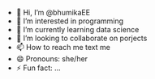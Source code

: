 - 👋 Hi, I’m @bhumikaEE
- 👀 I’m interested in programming
- 🌱 I’m currently learning data science
- 💞️ I’m looking to collaborate on porjects
- 📫 How to reach me text me
- 😄 Pronouns: she/her
- ⚡ Fun fact: ...

<!---
bhumikaEE/bhumikaEE is a ✨ special ✨ repository because its `README.md` (this file) appears on your GitHub profile.
You can click the Preview link to take a look at your changes.
--->
